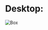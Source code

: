 # Desktop:

![Box](https://github.com/bryantorresribeiro/interface-de-streaming-Kenzieflix/blob/main/img/KenzieFlix.gif)